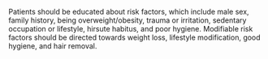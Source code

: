 Patients should be educated about risk factors, which include male sex, family history, being overweight/obesity, trauma or irritation, sedentary occupation or lifestyle, hirsute habitus, and poor hygiene. Modifiable risk factors should be directed towards weight loss, lifestyle modification, good hygiene, and hair removal.